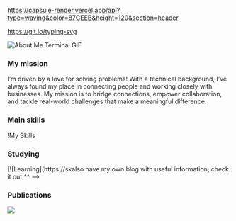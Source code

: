<!--
    Hey there, I'm Ankit Shukla!
    Happy to see you here exploring my README code
    Feel free to inspire!
    
    But may I please ask you to follow me in return? Just a click!
    You may also want to connect with me on LinkedIn @ankeetshk :))
-->

https://capsule-render.vercel.app/api?type=waving&color=87CEEB&height=120&section=header 

https://git.io/typing-svg

<!--
    Your own Terminal GIF can be created here -> https://www.terminalgif.com
-->

<div>
    <img src="./assets/about_ankit.gif" alt="About Me Terminal GIF"/>
</div>

<!--
     My mission, because I'm a superhero!
-->

### My mission
I’m driven by a love for solving problems! With a technical background, I’ve always found my place in connecting people and working closely with businesses. My mission is to bridge connections, empower collaboration, and tackle real-world challenges that make a meaningful difference.

<!--
     This is the list of my skills and tools I am studying!
-->

### Main skills
!My Skills

### Studying
[![Learning](https://skalso have my own blog with useful information, check it out ^^
-->

### Publications
<div>
  <a href="https://medium.com/@ankeetshk">
    <img src="https://img.shields.io/badge/Medium-12100E?style=for-theo=medium&logoColor=white
 eo=dev.to&logoColor=white
 ledge and experience in tech.
I also delve into personal thoughts and research on AI, quantum computing and other interesting topics.
Check out my latest post 👇<br>
  <a target="_blank" href="https://github-readme-medium-recent-article.vercel.app/medium/@ankeetshk/0">
    <img src="https://github-readme-medium-recent-article.vercel.app/
